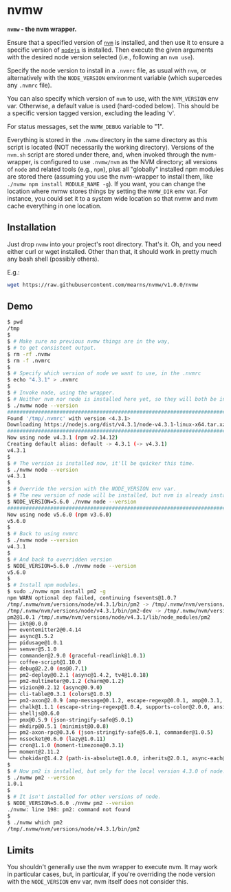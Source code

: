 # nvmw

**`nvmw` - the nvm wrapper.**

Ensure that a specified version of [`nvm`](https://github.com/creationix/nvm)
is installed, and then use it to
ensure a specific version of [`nodejs`](https://nodejs.org/) is installed.
Then execute the given
arguments with the desired node version selected (i.e., following an `nvm
use`).

Specify the node version to install in a `.nvmrc` file, as usual with `nvm`, or
alternatively with the `NODE_VERSION` environment variable (which supercedes
any `.nvmrc` file).

You can also specify which version of `nvm` to use, with the `NVM_VERSION` env
var. Otherwise, a default value is used (hard-coded below). This should be a specific
version tagged version, excluding the leading 'v'.

For status messages, set the `NVMW_DEBUG` variable to "1".

Everything is stored in the `.nvmw` directory in the same directory as this
script is located (NOT necessarily the working directory). Versions of the
`nvm.sh` script are stored under there, and, when invoked through the nvm-wrapper,
is configured to use `.nvmw/nvm` as the NVM directory; all versions of
`node` and related tools (e.g., `npm`), plus all "globally" installed npm modules
are stored there (assuming you use the nvm-wrapper to install them, like
`./nvmw npm install MODULE_NAME -g`). If you want, you can change the location
where nvmw stores things by setting the `NVMW_DIR` env var. For instance, you
could set it to a system wide location so that nvmw and nvm cache everything
in one location.

## Installation

Just drop `nvmw` into your project's root directory. That's it. Oh, and you need either
curl or wget installed. Other than that, it should work in pretty much any bash shell
(possibly others).

E.g.:

```bash
wget https://raw.githubusercontent.com/mearns/nvmw/v1.0.0/nvmw
```

## Demo

```bash
$ pwd
/tmp
$
$ # Make sure no previous nvmw things are in the way,
$ # to get consistent output.
$ rm -rf .nvmw
$ rm -f .nvmrc
$
$ # Specify which version of node we want to use, in the .nvmrc
$ echo "4.3.1" > .nvmrc
$
$ # Invoke node, using the wrapper.
$ # Neither nvm nor node is installed here yet, so they will both be installed first.
$ ./nvmw node --version
######################################################################## 100.0%
Found '/tmp/.nvmrc' with version <4.3.1>
Downloading https://nodejs.org/dist/v4.3.1/node-v4.3.1-linux-x64.tar.xz...
######################################################################## 100.0%
Now using node v4.3.1 (npm v2.14.12)
Creating default alias: default -> 4.3.1 (-> v4.3.1)
v4.3.1
$
$ # The version is installed now, it'll be quicker this time.
$ ./nvmw node --version
v4.3.1
$
$ # Override the version with the NODE_VERSION env var.
$ # The new version of node will be installed, but nvm is already installed.
$ NODE_VERSION=5.6.0 ./nvmw node --version
######################################################################## 100.0%
Now using node v5.6.0 (npm v3.6.0)
v5.6.0
$
$ # Back to using nvmrc
$ ./nvmw node --version
v4.3.1
$
$ # And back to overridden version
$ NODE_VERSION=5.6.0 ./nvmw node --version
v5.6.0
$
$ # Install npm modules.
$ sudo ./nvmw npm install pm2 -g
npm WARN optional dep failed, continuing fsevents@1.0.7
/tmp/.nvmw/nvm/versions/node/v4.3.1/bin/pm2 -> /tmp/.nvmw/nvm/versions/node/v4.3.1/lib/node_modules/pm2/bin/pm2
/tmp/.nvmw/nvm/versions/node/v4.3.1/bin/pm2-dev -> /tmp/.nvmw/nvm/versions/node/v4.3.1/lib/node_modules/pm2/bin/pm2-dev
pm2@1.0.1 /tmp/.nvmw/nvm/versions/node/v4.3.1/lib/node_modules/pm2
├── ikt@0.0.0
├── eventemitter2@0.4.14
├── async@1.5.2
├── pidusage@1.0.1
├── semver@5.1.0
├── commander@2.9.0 (graceful-readlink@1.0.1)
├── coffee-script@1.10.0
├── debug@2.2.0 (ms@0.7.1)
├── pm2-deploy@0.2.1 (async@1.4.2, tv4@1.0.18)
├── pm2-multimeter@0.1.2 (charm@0.1.2)
├── vizion@0.2.12 (async@0.9.0)
├── cli-table@0.3.1 (colors@1.0.3)
├── pm2-axon@2.0.9 (amp-message@0.1.2, escape-regexp@0.0.1, amp@0.3.1, configurable@0.0.1)
├── chalk@1.1.1 (escape-string-regexp@1.0.4, supports-color@2.0.0, ansi-styles@2.1.0, strip-ansi@3.0.0, has-ansi@2.0.0)
├── shelljs@0.6.0
├── pmx@0.5.9 (json-stringify-safe@5.0.1)
├── mkdirp@0.5.1 (minimist@0.0.8)
├── pm2-axon-rpc@0.3.6 (json-stringify-safe@5.0.1, commander@1.0.5)
├── nssocket@0.6.0 (lazy@1.0.11)
├── cron@1.1.0 (moment-timezone@0.3.1)
├── moment@2.11.2
└── chokidar@1.4.2 (path-is-absolute@1.0.0, inherits@2.0.1, async-each@0.1.6, glob-parent@2.0.0, is-binary-path@1.0.1, is-glob@2.0.1, readdirp@2.0.0, anymatch@1.3.0)
$
$ # Now pm2 is installed, but only for the local version 4.3.0 of node.
$ ./nvmw pm2 --version
1.0.1
$
$ # It isn't installed for other versions of node.
$ NODE_VERSION=5.6.0 ./nvmw pm2 --version
./nvmw: line 198: pm2: command not found
$
$ ./nvmw which pm2
/tmp/.nvmw/nvm/versions/node/v4.3.1/bin/pm2
```

## Limits

You shouldn't generally use the nvm wrapper to execute nvm. It may work in
particular cases, but, in particular, if you're overriding the node version
with the `NODE_VERSION` env var, nvm itself does not consider this.

